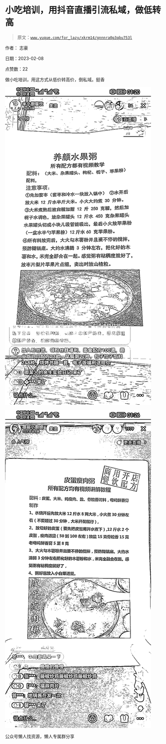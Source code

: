 # 小吃培训，用抖音直播引流私域，做低转高

> 原文：[`www.yuque.com/for_lazy/xkrm14/gnnnra0p3qbu753l`](https://www.yuque.com/for_lazy/xkrm14/gnnnra0p3qbu753l)

作者： 志豪

日期：2023-02-08

点赞数：22

做小吃培训，用这方式从低价转高价，倒私域。挺香

![](img/6e00779bd2196509f1d4106211e666b1.png)

![](img/e299e16968867a6efa29fab1baf72b80.png)

公众号懒人找资源，懒人专属群分享

